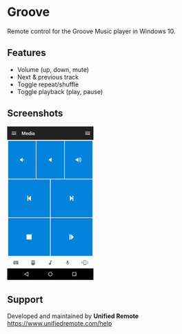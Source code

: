 # Groove
Remote control for the Groove Music player in Windows 10.

## Features
*  Volume (up, down, mute)
*  Next & previous track
*  Toggle repeat/shuffle
*  Toggle playback (play, pause)

## Screenshots
<img src="ignore/screen.png" width="200" />

## Support
Developed and maintained by **Unified Remote**  
https://www.unifiedremote.com/help
